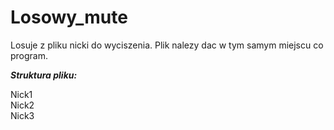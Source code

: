 # Losowy_mute
Losuje z pliku nicki do wyciszenia.
Plik nalezy dac w tym samym miejscu co program.

<b><i>Struktura pliku:</i></b>

Nick1
<br>
Nick2
<br>
Nick3
